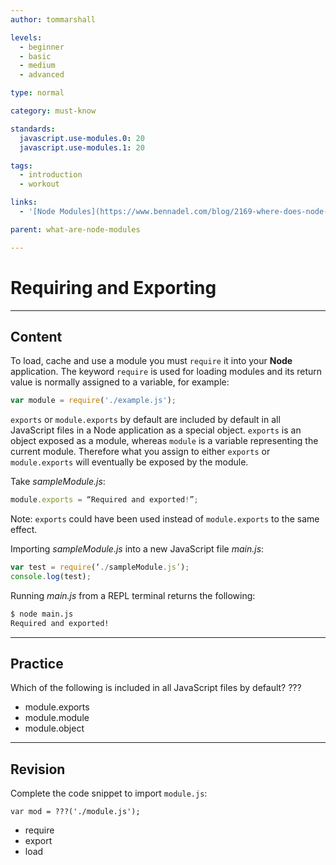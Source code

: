 ```yaml
---
author: tommarshall

levels:
  - beginner
  - basic
  - medium
  - advanced

type: normal

category: must-know

standards:
  javascript.use-modules.0: 20
  javascript.use-modules.1: 20

tags:
  - introduction
  - workout

links:
  - '[Node Modules](https://www.bennadel.com/blog/2169-where-does-node-js-and-require-look-for-modules.htm){website}'

parent: what-are-node-modules

---
```

# Requiring and Exporting

---
## Content

To load, cache and use a module you must `require` it into your **Node** application. The keyword `require` is used for loading modules and its return value is normally assigned to a variable, for example:

```javascript
var module = require('./example.js');
```

`exports` or `module.exports` by default are included by default in all JavaScript files in a Node application as a special object. `exports` is an object exposed as a module, whereas `module` is a variable representing the current module. Therefore what you assign to either `exports` or `module.exports` will eventually be exposed by the module.

Take *sampleModule.js*:
```javascript
module.exports = “Required and exported!”;
```
Note: `exports`  could have been used instead of `module.exports` to the same effect.

Importing *sampleModule.js* into a new JavaScript file *main.js*:
```javascript
var test = require(‘./sampleModule.js’);
console.log(test);
```
Running *main.js* from a REPL terminal returns the following:
```bash
$ node main.js
Required and exported!
```

---
## Practice

Which of the following is included in all JavaScript files by default?
???

* module.exports
* module.module
* module.object

---
## Revision

Complete the code snippet to import `module.js`:
```
var mod = ???('./module.js');
```

* require
* export
* load
